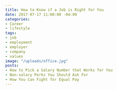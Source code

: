 ```yaml
---
title: How to Know if a Job is Right for You
date: 2017-07-17 11:00:00 -04:00
categories:
- Career
- lifestyle
tags:
- job
- employment
- employer
- company
- values
image: "/uploads/office.jpg"
posts:
- How to Pick a Salary Number that Works for You
- Non-salary Perks You Should Ask For
- How You Can Fight for Equal Pay
---
```



